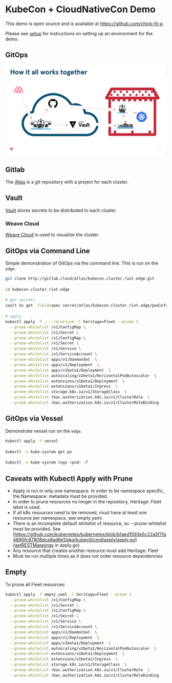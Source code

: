 # KubeCon + CloudNativeCon Demo

This demo is open source and is available at https://github.com/chick-fil-a.

Please see [setup](SETUP.md) for instructions on setting up an environment for the demo.

## GitOps

![GitOps](gitops.png "GitOps")


## Gitlab

The [Atlas](http://gitlab.cloud/atlas) is a git repository with a project for each cluster.


## Vault

[Vault](http://vault.cloud:8200/ui/vault/secrets) stores secrets to be distributed to each cluster.


### Weave Cloud

[Weave Cloud](https://cloud.weave.works) is used to visualize the cluster.


## GitOps via Command Line

Simple demonstration of GitOps via the command line.  This is run on the `edge`.

```bash
git clone http://gitlab.cloud/atlas/kubecon.cluster.riot.edge.git

cd kubecon.cluster.riot.edge

# get secrets
vault kv get -field=spec secret/atlas/kubecon.cluster.riot.edge/podinfo/secret.yaml > podinfo/secret.yaml 

# apply
kubectl apply -f . --recursive -l heritage=Fleet --prune \
  --prune-whitelist /v1/ConfigMap \
  --prune-whitelist /v1/Secret \
  --prune-whitelist /v1/ConfigMap \
  --prune-whitelist /v1/Secret \
  --prune-whitelist /v1/Service \
  --prune-whitelist /v1/ServiceAccount \
  --prune-whitelist apps/v1/DaemonSet  \
  --prune-whitelist apps/v1/Deployment  \
  --prune-whitelist apps/v1beta1/Deployment  \
  --prune-whitelist autoscaling/v2beta1/HorizontalPodAutoscaler  \
  --prune-whitelist extensions/v1beta1/Deployment  \
  --prune-whitelist extensions/v1beta1/Ingress  \
  --prune-whitelist storage.k8s.io/v1/StorageClass  \
  --prune-whitelist rbac.authorization.k8s.io/v1/ClusterRole  \
  --prune-whitelist rbac.authorization.k8s.io/v1/ClusterRoleBinding
```

## GitOps via Vessel

Demonstrate vessel run on the `edge`.

```bash
kubectl apply -f vessel

kubectl -n kube-system get po

kubectl -n kube-system logs <pod> -f
```

## Caveats with Kubectl Apply with Prune

- Apply is run in only one namespace.  In order to be namespace specific, the Namespace: metadata must be provided.
- In order to prune resources no longer in the repository, Heritage: Fleet label is used.
- If all k8s resources need to be removed, must have at least one resource per namespace, see empty.yaml.
- There is an incomplete default whitelist of resource, so --prune-whitelist must be provided.  See [https://github.com/kubernetes/kubernetes/blob/b1aed1593e5c22a5f7fa4890fc87808dca9ad9e1/pkg/kubectl/cmd/apply/apply.go](getRESTMappings in apply.go)
- Any resource that creates another resource must add Heritage: Fleet
- Must be run multiple times as it does not order resource dependencies

## Empty

To prune all Fleet resources:

```bash
kubectl apply -f empty.yaml -l heritage=Fleet --prune \
  --prune-whitelist /v1/ConfigMap \
  --prune-whitelist /v1/Secret \
  --prune-whitelist /v1/ConfigMap \
  --prune-whitelist /v1/Secret \
  --prune-whitelist /v1/Service \
  --prune-whitelist /v1/ServiceAccount \
  --prune-whitelist apps/v1/DaemonSet  \
  --prune-whitelist apps/v1/Deployment  \
  --prune-whitelist apps/v1beta1/Deployment  \
  --prune-whitelist autoscaling/v2beta1/HorizontalPodAutoscaler  \
  --prune-whitelist extensions/v1beta1/Deployment  \
  --prune-whitelist extensions/v1beta1/Ingress  \
  --prune-whitelist storage.k8s.io/v1/StorageClass  \
  --prune-whitelist rbac.authorization.k8s.io/v1/ClusterRole  \
  --prune-whitelist rbac.authorization.k8s.io/v1/ClusterRoleBinding
```